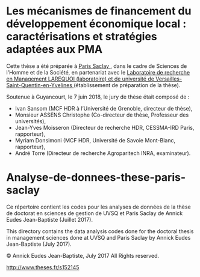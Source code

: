 # Les mécanismes de financement du développement économique local : caractérisations et stratégies adaptées aux PMA

Cette thèse a été préparée à [ Paris Saclay ](https://www.universite-paris-saclay.fr/en), dans le cadre de Sciences de l'Homme et de la Société, en partenariat avec le [Laboratoire de recherche en Management LAREQUOI (laboratoire) et de université de Versailles-Saint-Quentin-en-Yvelines ](http://www.larequoi.uvsq.fr/larequoi/langue-fr/le-laboratoire/) (établissement de préparation de la thèse).

Soutenue à Guyancourt, le 7 juin 2018, le jury de thèse était composé de :

* Ivan Sansom (MCF HDR à l’Université de Grenoble, directeur de thèse), 
* Monsieur ASSENS Christophe (Co-directeur de thèse, Professeur des universités),
* Jean-Yves Moisseron (Directeur de recherche HDR, CESSMA-IRD Paris, rapporteur), 
* Myriam Donsimoni (MCF HDR, Université de Savoie Mont-Blanc, rapporteur), 
* André Torre (Directeur de recherche Agroparitech INRA, examinateur).


# Analyse-de-donnees-these-paris-saclay

Ce répertoire contient les codes pour les analyses de données de la thèse de doctorat en sciences de gestion de UVSQ et Paris Saclay de Annick Eudes Jean-Baptiste (Juillet 2017).

This directory contains the data analysis codes done for the doctoral thesis in management sciences done at UVSQ and Paris Saclay by Annick Eudes Jean-Baptiste (July 2017).

© Annick Eudes Jean-Baptiste, July 2017 All Rights reserved.

http://www.theses.fr/s152145
